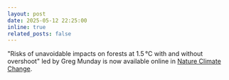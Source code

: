 ```yaml
---
layout: post
date: 2025-05-12 22:25:00
inline: true
related_posts: false
---
```


"Risks of unavoidable impacts on forests at 1.5 °C with and without overshoot" led by Greg Munday is now available online in [Nature Climate Change](https://doi.org/10.1038/s41558-025-02327-9).